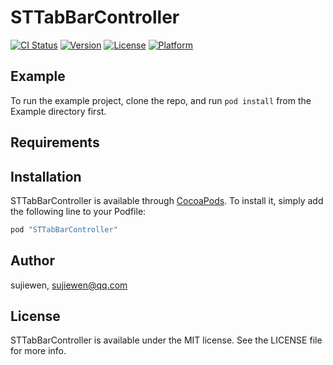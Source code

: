 # STTabBarController

[![CI Status](http://img.shields.io/travis/sujiewen/STTabBarController.svg?style=flat)](https://travis-ci.org/sujiewen/STTabBarController)
[![Version](https://img.shields.io/cocoapods/v/STTabBarController.svg?style=flat)](http://cocoapods.org/pods/STTabBarController)
[![License](https://img.shields.io/cocoapods/l/STTabBarController.svg?style=flat)](http://cocoapods.org/pods/STTabBarController)
[![Platform](https://img.shields.io/cocoapods/p/STTabBarController.svg?style=flat)](http://cocoapods.org/pods/STTabBarController)

## Example

To run the example project, clone the repo, and run `pod install` from the Example directory first.

## Requirements

## Installation

STTabBarController is available through [CocoaPods](http://cocoapods.org). To install
it, simply add the following line to your Podfile:

```ruby
pod "STTabBarController"
```

## Author

sujiewen, sujiewen@qq.com

## License

STTabBarController is available under the MIT license. See the LICENSE file for more info.
